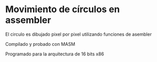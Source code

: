 # Movimiento de círculos en assembler
El circulo es dibujado pixel por pixel utilizando funciones de asembler

Compilado y probado con MASM

Programado para la arquitectura de 16 bits x86
